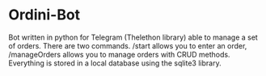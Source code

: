 # Ordini-Bot

Bot written in python for Telegram (Thelethon library) able to manage a set of orders. There are two commands. /start allows you to enter an order, /manageOrders allows you to manage orders with CRUD methods.
Everything is stored in a local database using the sqlite3 library.
